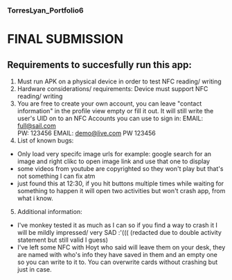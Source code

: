 ### TorresLyan_Portfolio6 

# FINAL SUBMISSION

## Requirements to succesfully run this app:

1. Must run APK on a physical device in order to test NFC reading/ writing
2. Hardware considerations/ requirements: Device must support NFC reading/ writing
3. You are free to create your own account, you can leave "contact information" in the profile view empty or fill it out. It will still write the user's UID on to an NFC
Accounts you can use to sign in: 
EMAIL: full@sail.com  
PW: 123456
EMAIL: demo@live.com
PW 123456
4. List of known bugs:
- Only load very specifc image urls for example: google search for an image and right clikc to open image link and use that one to display
- some videos from youtube are copyrighted so they won't play but that's not something I can fix atm
- just found this at 12:30, if you hit buttons multiple times while waiting for something to happen it will open two activities but won't crash app, from what i know. 
5. Additional information:
- I've monkey tested it as much as I can so if you find a way to crash it I will be mildly impressed/ very SAD :'(((   (redacted due to double activity statement but still valid I guess)
- I've left some NFC with Hoyt who said will leave them on your desk, they are named with who's info they have saved in them and an empty one so you can write to it to. You can overwrite cards without crashing but just in case.


